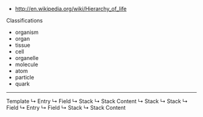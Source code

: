 * http://en.wikipedia.org/wiki/Hierarchy_of_life

Classifications

* organism
* organ
* tissue
* cell
* organelle
* molecule
* atom
* particle
* quark

----------------------------

Template
  ↳ Entry
    ↳ Field
      ↳ Stack
        ↳ Stack Content
      ↳ Stack
      ↳ Stack
    ↳ Field
  ↳ Entry
    ↳ Field
      ↳ Stack
        ↳ Stack Content
